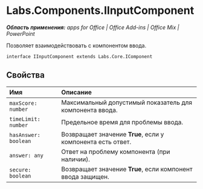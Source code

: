 
# Labs.Components.IInputComponent

 _**Область применения:** apps for Office | Office Add-ins | Office Mix | PowerPoint_

Позволяет взаимодействовать с компонентом ввода.

```
interface IInputComponent extends Labs.Core.IComponent
```


## Свойства


|Имя|Описание|
|:-----|:-----|
| `maxScore: number`|Максимальный допустимый показатель для компонента ввода.|
| `timeLimit: number`|Предельное время для проблемы ввода.|
| `hasAnswer: boolean`|Возвращает значение **True**, если у компонента есть ответ.|
| `answer: any`|Ответ на проблему компонента (при наличии).|
| `secure: boolean`|Возвращает значение **True**, если компонент ввода защищен.|
